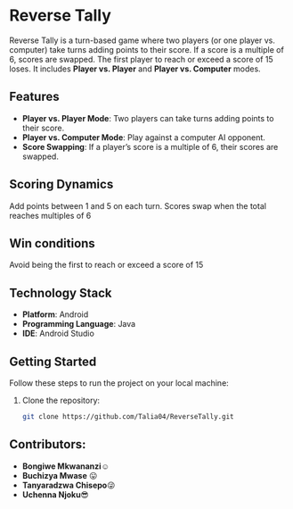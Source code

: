 # Reverse Tally

Reverse Tally is a turn-based game where two players (or one player vs. computer) take turns adding points to their score. If a score is a multiple of 6, scores are swapped. The first player to reach or exceed a score of 15 loses. It includes **Player vs. Player** and **Player vs. Computer** modes. 

## Features

- **Player vs. Player Mode**: Two players can take turns adding points to their score.
- **Player vs. Computer Mode**: Play against a computer AI opponent.
- **Score Swapping**: If a player’s score is a multiple of 6, their scores are swapped.

## Scoring Dynamics
Add points between 1 and 5 on each turn.
Scores swap when the total reaches multiples of 6

## Win conditions
Avoid being the first to reach or exceed a score of 15

## Technology Stack

- **Platform**: Android
- **Programming Language**: Java
- **IDE**: Android Studio

## Getting Started

Follow these steps to run the project on your local machine:

1. Clone the repository:
   ```bash
   git clone https://github.com/Talia04/ReverseTally.git

## Contributors:

- **Bongiwe Mkwananzi**☺️
- **Buchizya Mwase** 😛
- **Tanyaradzwa Chisepo**😜
- **Uchenna Njoku**😎
